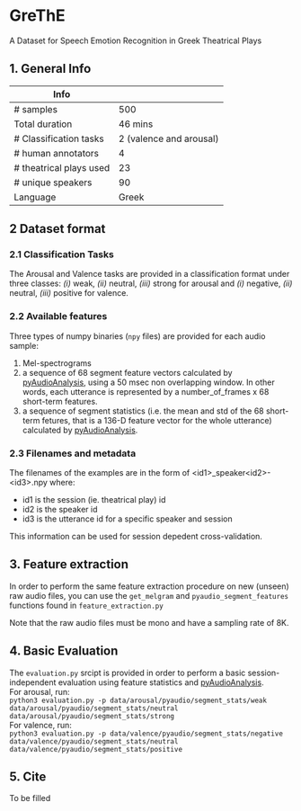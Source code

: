 # GreThE
A Dataset for Speech Emotion Recognition in Greek Theatrical Plays

## 1. General Info
| Info  |   |
| --- | --- |
| # samples  | 500  |
| Total duration  | 46 mins  |
| # Classification tasks  | 2 (valence and arousal)  |
| # human annotators  | 4  |
| # theatrical plays used | 23  |
| # unique speakers | 90  |
| Language | Greek  |

## 2 Dataset format
### 2.1 Classification Tasks
The Arousal and Valence tasks are provided in a classification format under three classes: _(i)_ weak, _(ii)_ neutral, _(iii)_ strong for arousal and _(i)_ negative, _(ii)_ neutral, _(iii)_ positive for valence.   

### 2.2 Available features
Three types of numpy binaries (`npy` files) are provided for each audio sample:
1. Mel-spectrograms
2. a sequence of 68 segment feature vectors calculated by [pyAudioAnalysis](https://github.com/tyiannak/pyAudioAnalysis), using a 50 msec non overlapping window. In other words, each utterance is represented by a number_of_frames x 68 short-term features. 
3. a sequence of segment statistics (i.e. the mean and std of the 68 short-term fetures, that is a 136-D feature vector for the whole utterance) calculated by [pyAudioAnalysis](https://github.com/tyiannak/pyAudioAnalysis). 

### 2.3 Filenames and metadata
The filenames of the examples are in the form of \<id1>_speaker\<id2>-\<id3>.npy where:
- id1 is the session (ie. theatrical play) id
- id2 is the speaker id
- id3 is the utterance id for a specific speaker and session

This information can be used for session depedent cross-validation.

## 3. Feature extraction
In order to perform the same feature extraction procedure on new (unseen) raw audio files, you can use the ```get_melgram``` and ```pyaudio_segment_features``` functions found in `feature_extraction.py`

Note that the raw audio files must be mono and have a sampling rate of 8K. 

## 4. Basic Evaluation
The `evaluation.py` srcipt is provided in order to perform a basic session-independent evaluation using feature statistics and [pyAudioAnalysis](https://github.com/tyiannak/pyAudioAnalysis). <br/>
For arousal, run: <br/>
```python3 evaluation.py -p data/arousal/pyaudio/segment_stats/weak data/arousal/pyaudio/segment_stats/neutral data/arousal/pyaudio/segment_stats/strong```
<br/>
For valence, run: <br/>
```python3 evaluation.py -p data/valence/pyaudio/segment_stats/negative data/valence/pyaudio/segment_stats/neutral data/valence/pyaudio/segment_stats/positive```

## 5. Cite
To be filled
